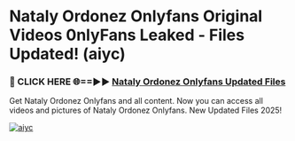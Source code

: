 # Nataly Ordonez Onlyfans Original Videos 0nlyFans Leaked - Files Updated! (aiyc)

<h3>🔴 CLICK HERE 🌐==►► <a href="https://tinyurl.com/ehrbuxhb" rel="nofollow">Nataly Ordonez Onlyfans Updated Files</a></h3>

Get Nataly Ordonez Onlyfans and all content. Now you can access all videos and pictures of Nataly Ordonez Onlyfans. New Updated Files 2025!

[![aiyc](https://i.imgur.com/lVYEuWS.gif)](https://tinyurl.com/ehrbuxhb)
